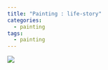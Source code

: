```yaml
---
title: "Painting : life-story"
categories:
  - painting
tags:
  - painting
---
```


<img src="{{site.baseurl}}/assets/art/painting/life-story.jpg">
